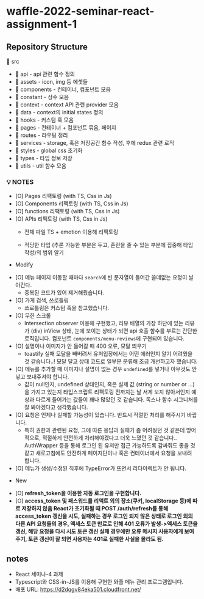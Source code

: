 # waffle-2022-seminar-react-assignment-1

## Repository Structure

📁 src
  
  * 📁 api - api 관련 함수 정의
  * 📁 assets - icon, img 등 에셋들
  * 📁 components - 컨테이너, 컴포넌트 모음
  * 📁 constant - 상수 모음
  * 📁 context - context API 관련 provider 모음
  * 📁 data - context의 initial states 정의
  * 📁 hooks - 커스텀 훅 모음
  * 📁 pages - 컨테이너 + 컴포넌트 묶음, 페이지
  * 📁 routes - 라우팅 정리
  * 📁 services - storage, 혹은 저장공간 함수 작성, 후에 redux 관련 로직
  * 📁 styles - global css 초기화
  * 📁 types - 타입 정보 저장
  * 📁 utils - util 함수 모음


### 💡 NOTES
- [O] Pages 리팩토링 (with TS, Css in Js)
- [O] Components 리팩토링 (with TS, Css in Js)
- [O] functions 리팩토링 (with TS, Css in Js)
- [O] APIs 리팩토링 (with TS, Css in Js)
  * 전체 파일 TS + emotion 이용해 리팩토링

  * 적당한 타입 (추론 가능한 부분은 두고, 혼란을 줄 수 있는 부분에 집중해 타입 작성)의 범위 알기

* Modify
  
- [O] 메뉴 페이지 이동할 때마다 `search`에 빈 문자열이 들어간 쓸데없는 요청이 날아간다.
  * 중복된 코드가 있어 제거해줬습니다. 
- [O] 가게 검색, 쓰로틀링
  * 쓰로틀링은 커스텀 훅을 참고했습니다.
- [O] 무한 스크롤 
  * Intersection observer 이용해 구현했고, 리뷰 배열의 가장 하단에 있는 리뷰가 (div) inView 상태, 눈에 보이는 상태가 되면 api 호출 함수를 부르는 간단한 로직입니다. 컴포넌트 `components/menu-reviews`에 구현되어 있습니다. 
- [O] 설명이나 이미지가 안 들어갈 때 400 오류, 모달 띄우기
  * toastify 실패 모달을 빼버려서 유저입장에서는 어떤 에러인지 알기 어려웠을 것 같습니다..! 모달 달고 상태 코드로 일부분 분류해 조금 개선하고자 했습니다.
- [O] 메뉴를 추가할 때 이미지나 설명이 없는 경우 `undefined`를 넣거나 아무것도 안 넣고 보내주셔야 합니다.
  * 값이 null인지, undefined 상태인지, 혹은 실제 값 (string or number or ...)을 가지고 있는지 타입스크립트 리팩토링 전까지는 날 서게 보지 않아서인지 예상과 다르게 들어가는 값들이 꽤나 많았던 것 같습니다. 독스나 함수 시그니처를 잘 봐야겠다고 생각했습니다.  
- [O] 요청은 언제나 실패할 가능성이 있습니다. 반드시 적절한 처리를 해주시기 바랍니다.
  * 특히 권한과 관련된 요청, 그에 따른 응답과 실패가 좀 어려웠던 것 같은데 방어적으로, 적절하게 안전하게 처리해야겠다고 더욱 느꼈던 것 같습니다.. AuthWrapper 등을 통해 로그인 된 유저만 접근 가능하도록 감싸줘도 좋을 것 같고 새로고침에도 안전하게 페이지단이나 혹은 컨테이너에서 요청을 보내려 합니다. 
- [O] 메뉴가 생성/수정된 직후에 TypeError가 뜨면서 리다이렉트가 안 됩니다.

* New
- [O] **refresh_token을 이용한 자동 로그인을 구현합니다.**
- [O] **access_token 및 패스워드를 리액트 외의 장소(쿠키, localStorage 등)에 따로 저장하지 않음
React가 초기화될 때 POST /auth/refresh를 통해 access_token 갱신을 시도, 실패하는 경우 로그인 되지 않은 상태로
로그인 외의 다른 API 요청들의 경우, 액세스 토큰 만료로 인해 401 오류가 발생->액세스 토큰을 갱신, 해당 요청을 다시 시도
토큰 갱신 실패 경우에만 오류 메시지 사용자에게 보여주기, 토큰 갱신이 잘 되면 사용자는 401로 실패한 사실을 몰라도 됨.**


## notes
* React 세미나-4 과제
* Typescript와 CSS-in-JS를 이용해 구현한 와플 메뉴 관리 프로그램입니다.
* 배포 URL: https://d2dqgv84eka501.cloudfront.net/ 
